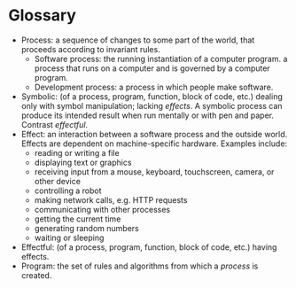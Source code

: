 # Glossary

- Process: a sequence of changes to some part of the world, that proceeds according to invariant rules.
  - Software process: the running instantiation of a computer program. a process that runs on a computer and is governed by a computer program.
  - Development process: a process in which people make software.
- Symbolic: (of a process, program, function, block of code, etc.) dealing only with symbol manipulation; lacking _effects_. A symbolic process can produce its intended result when run mentally or with pen and paper. Contrast _effectful_.
- Effect: an interaction between a software process and the outside world. Effects are dependent on machine-specific hardware. Examples include:
  - reading or writing a file
  - displaying text or graphics
  - receiving input from a mouse, keyboard, touchscreen, camera, or other device
  - controlling a robot
  - making network calls, e.g. HTTP requests
  - communicating with other processes
  - getting the current time
  - generating random numbers
  - waiting or sleeping
- Effectful: (of a process, program, function, block of code, etc.) having effects.
- Program: the set of rules and algorithms from which a _process_ is created.